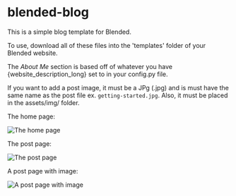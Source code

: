 # blended-blog
This is a simple blog template for Blended.

To use, download all of these files into the 'templates' folder of your Blended website.

The *About Me* section is based off of whatever you have {website_description_long} set to in your config.py file.

If you want to add a post image, it must be a JPg (.jpg) and is must have the same name as the post file ex. `getting-started.jpg`. Also, it must be placed in the assets/img/ folder.

The home page:

![The home page](https://raw.githubusercontent.com/johnroper100/blended-blog/master/preview1.png)

The post page:

![The post page](https://raw.githubusercontent.com/johnroper100/blended-blog/master/preview2.png)

A post page with image:

![A post page with image](https://raw.githubusercontent.com/johnroper100/blended-blog/master/preview3.png)

